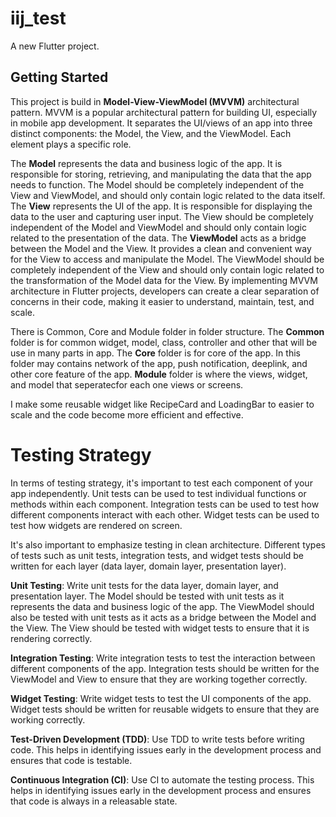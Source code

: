 # iij_test

A new Flutter project.

## Getting Started

This project is build in **Model-View-ViewModel (MVVM)** architectural pattern. MVVM is a popular architectural pattern for building UI, especially in mobile app development. It separates the UI/views of an app into three distinct components: the Model, the View, and the ViewModel. Each element plays a specific role.

The **Model** represents the data and business logic of the app. It is responsible for storing, retrieving, and manipulating the data that the app needs to function. The Model should be completely independent of the View and ViewModel, and should only contain logic related to the data itself. The **View** represents the UI of the app. It is responsible for displaying the data to the user and capturing user input. The View should be completely independent of the Model and ViewModel and should only contain logic related to the presentation of the data. The **ViewModel** acts as a bridge between the Model and the View. It provides a clean and convenient way for the View to access and manipulate the Model. The ViewModel should be completely independent of the View and should only contain logic related to the transformation of the Model data for the View. By implementing MVVM architecture in Flutter projects, developers can create a clear separation of concerns in their code, making it easier to understand,  maintain, test, and scale.

There is Common, Core and Module folder in folder structure. The **Common** folder is for common widget, model, class, controller and other that will be use in many parts in app. The **Core** folder is for core of the app. In this folder may contains network of the app, push notification, deeplink, and other core feature of the app. **Module** folder is where the views, widget, and model that seperatecfor each one views or screens.

I make some reusable widget like RecipeCard and LoadingBar to easier to scale and the code become more efficient and effective.

# Testing Strategy
In terms of testing strategy, it's important to test each component of your app independently. Unit tests can be used to test individual functions or methods within each component. Integration tests can be used to test how different components interact with each other. Widget tests can be used to test how widgets are rendered on screen.

It's also important to emphasize testing in clean architecture. Different types of tests such as unit tests, integration tests, and widget tests should be written for each layer (data layer, domain layer, presentation layer).

**Unit Testing**: Write unit tests for the data layer, domain layer, and presentation layer. The Model should be tested with unit tests as it represents the data and business logic of the app. The ViewModel should also be tested with unit tests as it acts as a bridge between the Model and the View. The View should be tested with widget tests to ensure that it is rendering correctly.

**Integration Testing**: Write integration tests to test the interaction between different components of the app. Integration tests should be written for the ViewModel and View to ensure that they are working together correctly.

**Widget Testing**: Write widget tests to test the UI components of the app. Widget tests should be written for reusable widgets to ensure that they are working correctly.

**Test-Driven Development (TDD)**: Use TDD to write tests before writing code. This helps in identifying issues early in the development process and ensures that code is testable.

**Continuous Integration (CI)**: Use CI to automate the testing process. This helps in identifying issues early in the development process and ensures that code is always in a releasable state.

